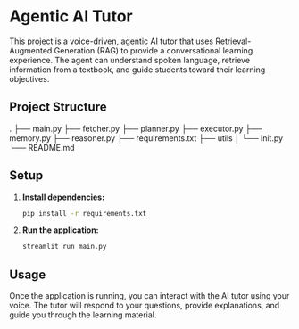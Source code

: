 # Agentic AI Tutor

This project is a voice-driven, agentic AI tutor that uses Retrieval-Augmented Generation (RAG) to provide a conversational learning experience. The agent can understand spoken language, retrieve information from a textbook, and guide students toward their learning objectives.

## Project Structure

.
├── main.py
├── fetcher.py
├── planner.py
├── executor.py
├── memory.py
├── reasoner.py
├── requirements.txt
├── utils
│   └── init.py
└── README.md

## Setup

1.  **Install dependencies:**

    ```bash
    pip install -r requirements.txt
    ```

2.  **Run the application:**
    ```bash
    streamlit run main.py
    ```

## Usage

Once the application is running, you can interact with the AI tutor using your voice. The tutor will respond to your questions, provide explanations, and guide you through the learning material.
